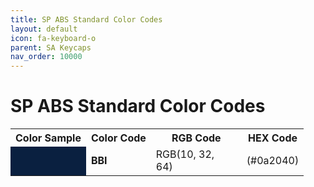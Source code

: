```yaml
---
title: SP ABS Standard Color Codes
layout: default
icon: fa-keyboard-o
parent: SA Keycaps
nav_order: 10000
---
```


# SP ABS Standard Color Codes

<table style="width:100%">
  <tr>
    <th>Color Sample</th>
    <th>Color Code</th>
    <th>RGB Code</th>
    <th>HEX Code</th>
  </tr>
  <tr>
  <td style="background-color: rgb(10, 32, 64)">&#160;</td>
  <td><b> BBI </b></td>
  <td>RGB(10, 32, 64) &#173;</td>
  <td>(#0a2040)</td>
  </tr>
</table>
